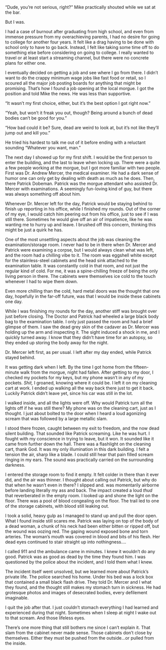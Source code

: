   

“Dude, you’re not serious, right?” Mike practically shouted while we sat at the bar.

But I was.

I had a case of burnout after graduating from high school, and even from immense pressure from my overachieving parents, I had no desire for going to college for another four years. It felt like a drag having to be done with school only to have to go back. Instead, I felt like taking some time off to do something else before considering on going to college. I really wanted to travel or at least start a streaming channel, but there were no concrete plans for either one. 

I eventually decided on getting a job and see where I go from there. I didn’t want to do the crappy minimum wage jobs like fast food or retail, so I scoured all the major job posting boards for anything that might be promising. That’s how I found a job opening at the local morgue. I got the position and told Mike the news. He was less than supportive.

“It wasn’t my first choice, either, but it’s the best option I got right now.”

“Yeah, but won’t it freak you out, though? Being around a bunch of dead bodies can’t be good for you.”

“How bad could it be? Sure, dead are weird to look at, but it’s not like they’ll jump out and kill you.”

He tried his hardest to talk me out of it before ending with a reluctant sounding “Whatever you want, man.”

The next day I showed up for my first shift. I would be the first person to enter the building, and the last to leave when locking up. There were a quite a few people working at the morgue, but I got more familiar with two people. First was Dr. Andrew Mercer, the medical examiner. He had a dark sense of humor one can only get by dealing with death as much as he does. Then, there Patrick Dobeman. Patrick was the morgue attendant who assisted Dr. Mercer with examinations. A seemingly fun-loving kind of guy, but there was always something off about him.

Whenever Dr. Mercer left for the day, Patrick would be staying behind to finish up reporting in his office, while I finished my rounds. Out of the corner of my eye, I would catch him peering out from his office, just to see if I was still there. Sometimes he would give off an air of impatience, like he was wanting me to hurry up and leave. I brushed off this concern, thinking this might be just a quirk he has.

One of the most unsettling aspects about the job was cleaning the examination/storage room. I never had to be in there when Dr. Mercer and Patrick were examining a corpse, but I would always clean what was left, and the room had a chilling vibe to it. The room was eggshell white except for the stainless-steel cabinets and the head sink attached to the examination table. It was constantly cold in that room, and not just the regular kind of cold. For me, it was a spine-chilling freeze of being the only living person in there. The cabinets were themselves ice cold to the touch whenever I had to wipe them down. 

Even more chilling than the cold, hard metal doors was the thought that one day, hopefully in the far-off future, was that I would be inside these cabinets one day.

While I was finishing my rounds for the day, another stiff was brought over just before closing. The Doctor and Patrick had wheeled a large black body bag to the examination table. I only just passed the room and had a brief glimpse of them. I saw the dead grey skin of the cadaver as Dr. Mercer was holding up the arm and inspecting it. The sight induced a shock in me, and I quickly turned away. I know that they didn’t have time for an autopsy, so they ended up storing the body away for the night. 

Dr. Mercer left first, as per usual. I left after my day ended, while Patrick stayed behind.

It was getting dark when I left. By the time I got home from the fifteen-minute walk from the morgue, night had fallen. After getting to my door, I checked my pockets for my keys, but my phone wasn’t in any of my pockets. *Shit,* I groaned, knowing where it could be. I left it on my cleaning cart at work. I ended up walking all the way back there just to get it back. Luckily Patrick didn’t leave yet, since his car was still in the lot. 

I walked inside, and all the lights were off. Why would Patrick turn all the lights off if he was still there?  My phone was on the cleaning cart, just as I thought. I just about bolted to the door when I heard a loud agonizing scream that was followed by a large metallic slam.

I stood there frozen, caught between my exit to freedom, and the now dead silent building. That sounded like Patrick screaming. Like he was hurt. I fought with my conscience in trying to leave, but it won. It sounded like it came from further down the hall. There was a flashlight on the cleaning cart, thank God. It was my only illumination in this dark building. I felt a tension the air, sharp like a blade. I could still hear that pain filled scream ringing in my ears. The sound was practically carried on the surrounding darkness. 

I entered the storage room to find it empty. It felt colder in there than it ever did, and the air was thinner. I thought about calling out Patrick, but why do that when he wasn’t even in there? I slipped and. was momentarily airborne before landing literally my ass and back. The impact created a loud *thud* that reverberated in the empty room. I looked up and shone the light on the floor. There was a pool of blood congealing on the floor. The trail led to one of the storage cabinets, with blood still leaking out. 

I took a solid, heavy gulp as I managed to stand up and pull the door open. What I found inside still scares me. Patrick was laying on top of the body of a dead woman, a chunk of his neck had been either bitten or ripped off, but the wound was oozing red. The gaping wound exposed bone and torn arteries. The woman’s mouth was covered in blood and bits of his flesh. Her dead eyes continued to stair straight up into nothingness….

I called 911 and the ambulance came in minutes. I knew it wouldn’t do any good. Patrick was as good as dead by the time they found him. I was questioned by the police about the incident, and I told them what I knew. 

The incident itself went unsolved, but we learned more about Patrick’s private life. The police searched his home. Under his bed was a lock box that contained a small black flash drive. They told Dr. Mercer and I what they found, and the thought still makes my stomach turn in sickness. He had grotesque photos and images of desecrated bodies, every defilement imaginable.

I quit the job after that. I just couldn’t stomach everything I had learned and experienced during that night. Sometimes when I sleep at night I wake out to that scream. And those lifeless eyes.

There’s one more thing that still bothers me since I can’t explain it. That slam from the cabinet never made sense. Those cabinets don’t close by themselves. Either they must be pushed from the outside…or pulled from the inside.